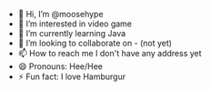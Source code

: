 - 👋 Hi, I’m @moosehype
- 👀 I’m interested in video game
- 🌱 I’m currently learning Java
- 💞️ I’m looking to collaborate on - (not yet)
- 📫 How to reach me I don't have any address yet
- 😄 Pronouns: Hee/Hee
- ⚡ Fun fact: I love Hamburgur

<!---
moosehype/moosehype is a ✨ special ✨ repository because its `README.md` (this file) appears on your GitHub profile.
You can click the Preview link to take a look at your changes.
--->
